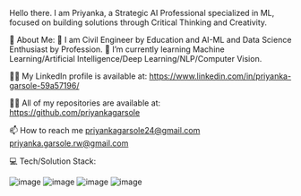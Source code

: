 Hello there. 
I am Priyanka, a Strategic AI Professional specialized in ML, focused on building solutions through Critical Thinking and Creativity. 

💫 About Me:
🔭 I am Civil Engineer by Education and AI-ML and Data Science Enthusiast by Profession.
🌱 I’m currently learning Machine Learning/Artificial Intelligence/Deep Learning/NLP/Computer Vision.

👨‍💻 My LinkedIn profile is available at:
https://www.linkedin.com/in/priyanka-garsole-59a57196/

👨‍💻 All of my repositories are available at:
https://github.com/priyankagarsole

📫 How to reach me 
priyankagarsole24@gmail.com
priyanka.garsole.rw@gmail.com


💻 Tech/Solution Stack:


![image](https://user-images.githubusercontent.com/66243949/207850306-23aa2188-90e7-462e-b336-5acc33628b37.png)
![image](https://user-images.githubusercontent.com/66243949/207805625-03b399e7-895f-4bf8-99de-46f44ce5e0d8.png)
![image](https://user-images.githubusercontent.com/66243949/207806789-3d2729ef-245d-456c-a814-1c6035c6faf0.png) 
![image](https://user-images.githubusercontent.com/66243949/207806898-d847a7a2-e0e2-4640-a161-9407f43b933e.png)


 





